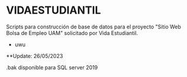 # VIDAESTUDIANTIL

Scripts para construcción de base de datos para el proyecto "Sitio Web Bolsa de Empleo UAM" solicitado por Vida Estudiantil.

- uwu

**Update: 26/05/2023

.bak disponible para SQL server 2019

